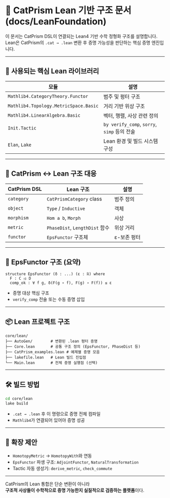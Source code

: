 # 🧠 CatPrism Lean 기반 구조 문서 (docs/LeanFoundation)

이 문서는 CatPrism DSL이 연결되는 Lean4 기반 수학 정형화 구조를 설명합니다.  
Lean은 CatPrism의 `.cat → .lean` 변환 후 증명 가능성을 판단하는 핵심 증명 엔진입니다.

---

## 🔧 사용되는 핵심 Lean 라이브러리

| 모듈 | 설명 |
|------|------|
| `Mathlib4.CategoryTheory.Functor` | 범주 및 펑터 구조 |
| `Mathlib4.Topology.MetricSpace.Basic` | 거리 기반 위상 구조 |
| `Mathlib4.LinearAlgebra.Basic` | 벡터, 행렬, 사상 관련 정의 |
| `Init.Tactic` | `by verify_comp`, `sorry`, `simp` 등의 전술 |
| `Elan`, `Lake` | Lean 환경 및 빌드 시스템 구성

---

## 🧩 CatPrism ↔ Lean 구조 대응

| CatPrism DSL | Lean 구조 | 설명 |
|--------------|-----------|------|
| `category` | `CatPrismCategory` class | 범주 정의 |
| `object` | `Type` / `Inductive` | 객체 |
| `morphism` | `Hom a b`, `Morph` | 사상 |
| `metric` | `PhaseDist`, `LengthDist` 함수 | 위상 거리 |
| `functor` | `EpsFunctor` 구조체 | ε-보존 펑터 |

---

## 📐 EpsFunctor 구조 (요약)

```lean
structure EpsFunctor (δ : ...) (ε : ℝ) where
  F : C ⥤ D
  comp_ok : ∀ f g, δ(F(g ∘ f), F(g) ∘ F(f)) ≤ ε
```

- 증명 대상 핵심 구조
- `verify_comp` 전술 또는 수동 증명 삽입

---

## 📦 Lean 프로젝트 구조

```text
core/lean/
├── AutoGen/        # 변환된 .lean 펑터 증명
├── Core.lean       # 공통 구조 정의 (EpsFunctor, PhaseDist 등)
├── CatPrism_examples.lean # 예제별 증명 모음
├── lakefile.lean   # Lean 빌드 진입점
└── Main.lean       # 전체 증명 실행점 (선택)
```

---

## 🛠️ 빌드 방법

```bash
cd core/lean
lake build
```

- `.cat → .lean` 후 이 명령으로 증명 전체 컴파일
- `Mathlib4`가 연결되어 있어야 증명 성공

---

## 📘 확장 제안

- `HomotopyMetric` → `HomotopyWith`와 연동
- `EpsFunctor` 파생 구조: `AdjointFunctor`, `NaturalTransformation`
- Tactic 자동 생성기: `derive_metric`, `check_commute`

---

CatPrism의 Lean 통합은 단순 변환이 아니라  
**구조적 사상들이 수학적으로 증명 가능한지 실질적으로 검증하는 플랫폼**이다.
